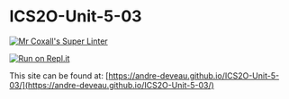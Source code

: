 # ICS2O-Unit-5-03

[![Mr Coxall's Super Linter](https://github.com/andre-deveau/ICS20-Unit-5-03/workflows/Mr%20Coxall's%20Super%20Linter/badge.svg)](https://github.com/andre-deveau/ICS20-Unit-5-03/actions)

[![Run on Repl.it](https://repl.it/badge/github/andre-deveau/ICS20-Unit-5-03)](https://repl.it/github/andre-deveau/ICS20-Unit-5-03)

This site can be found at: [https://andre-deveau.github.io/ICS2O-Unit-5-03/](https://andre-deveau.github.io/ICS2O-Unit-5-03/)
